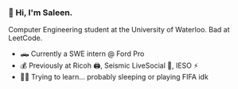 ### 🥶 Hi, I'm Saleen.

Computer Engineering student at the University of Waterloo. Bad at LeetCode.

- 🛻 Currently a SWE intern @ Ford Pro
- 💰 Previously at Ricoh 🖨, Seismic LiveSocial 📱, IESO ⚡️
- 🤷‍♂️ Trying to learn... probably sleeping or playing FIFA idk
